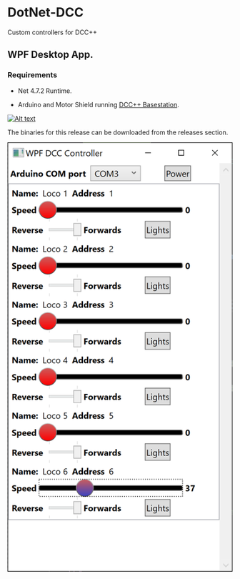 # DotNet-DCC
Custom controllers for DCC++

## WPF Desktop App.

### Requirements
  * Net 4.7.2 Runtime.

  * Arduino and Motor Shield running [DCC++ Basestation](https://github.com/DccPlusPlus/BaseStation).

[![Alt text](https://img.shields.io/badge/Initial%20Release-v0.1-green)](https://github.com/shane-powell/DotNet-DCC/releases/tag/v0.1-alpha)

The binaries for this release can be downloaded from the releases section.

![Alt text](/DccWpfDesktopApp/Screenshots/WPF%20App%200.1.png?raw=true "WPF App Initial Release")

